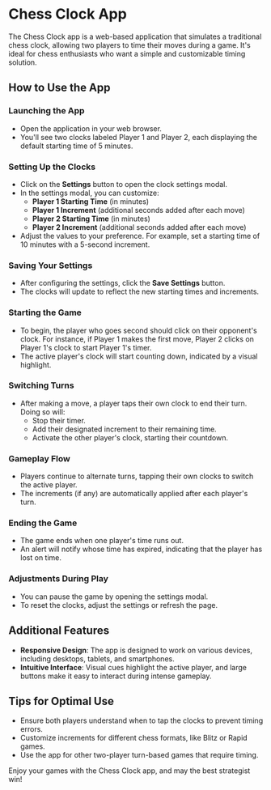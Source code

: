 # Chess Clock App

The Chess Clock app is a web-based application that simulates a traditional chess clock, allowing two players to time their moves during a game. It's ideal for chess enthusiasts who want a simple and customizable timing solution.

## How to Use the App

### Launching the App
- Open the application in your web browser.
- You'll see two clocks labeled Player 1 and Player 2, each displaying the default starting time of 5 minutes.

### Setting Up the Clocks
- Click on the **Settings** button to open the clock settings modal.
- In the settings modal, you can customize:
  - **Player 1 Starting Time** (in minutes)
  - **Player 1 Increment** (additional seconds added after each move)
  - **Player 2 Starting Time** (in minutes)
  - **Player 2 Increment** (additional seconds added after each move)
- Adjust the values to your preference. For example, set a starting time of 10 minutes with a 5-second increment.

### Saving Your Settings
- After configuring the settings, click the **Save Settings** button.
- The clocks will update to reflect the new starting times and increments.

### Starting the Game
- To begin, the player who goes second should click on their opponent's clock. For instance, if Player 1 makes the first move, Player 2 clicks on Player 1's clock to start Player 1's timer.
- The active player's clock will start counting down, indicated by a visual highlight.

### Switching Turns
- After making a move, a player taps their own clock to end their turn. Doing so will:
  - Stop their timer.
  - Add their designated increment to their remaining time.
  - Activate the other player's clock, starting their countdown.

### Gameplay Flow
- Players continue to alternate turns, tapping their own clocks to switch the active player.
- The increments (if any) are automatically applied after each player's turn.

### Ending the Game
- The game ends when one player's time runs out.
- An alert will notify whose time has expired, indicating that the player has lost on time.

### Adjustments During Play
- You can pause the game by opening the settings modal.
- To reset the clocks, adjust the settings or refresh the page.

## Additional Features

- **Responsive Design**: The app is designed to work on various devices, including desktops, tablets, and smartphones.
- **Intuitive Interface**: Visual cues highlight the active player, and large buttons make it easy to interact during intense gameplay.

## Tips for Optimal Use

- Ensure both players understand when to tap the clocks to prevent timing errors.
- Customize increments for different chess formats, like Blitz or Rapid games.
- Use the app for other two-player turn-based games that require timing.

Enjoy your games with the Chess Clock app, and may the best strategist win!

